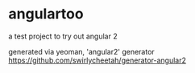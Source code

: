 # angulartoo

a test project to try out angular 2

generated via yeoman, 'angular2' generator
https://github.com/swirlycheetah/generator-angular2






